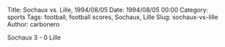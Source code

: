 Title: Sochaux vs. Lille, 1994/08/05
Date: 1994/08/05 00:00
Category: sports
Tags: football, football scores, Sochaux, Lille
Slug: sochaux-vs-lille
Author: carbonero


Sochaux 3 - 0 Lille
